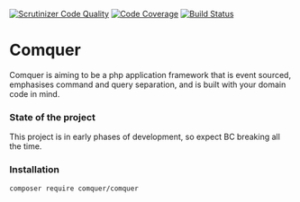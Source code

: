 [![Scrutinizer Code Quality](https://scrutinizer-ci.com/g/comquer/comquer/badges/quality-score.png?b=master)](https://scrutinizer-ci.com/g/comquer/comquer/?branch=master)
[![Code Coverage](https://scrutinizer-ci.com/g/comquer/comquer/badges/coverage.png?b=master)](https://scrutinizer-ci.com/g/comquer/comquer/?branch=master)
[![Build Status](https://scrutinizer-ci.com/g/comquer/comquer/badges/build.png?b=master)](https://scrutinizer-ci.com/g/comquer/comquer/build-status/master)

# Comquer 
Comquer is aiming to be a php application framework that is event sourced, emphasises command and query separation, and is built with your domain code in mind.

### State of the project 

This project is in early phases of development, so expect BC breaking all the time.

### Installation
```
composer require comquer/comquer
```
